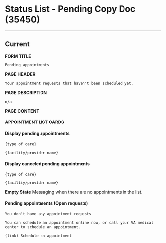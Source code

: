 # Status List - Pending Copy Doc (35450) 

---

## Current

**FORM TITLE**
```
Pending appointments
```
**PAGE HEADER**
```
Your appointment requests that haven't been scheduled yet. 
```
**PAGE DESCRIPTION**
```
n/a
```

**PAGE CONTENT**

#### APPOINTMENT LIST CARDS 
#### Display pending appointments 

```
{type of care}

{facility/provider name}
```

#### Display canceled pending appointments 

```
{type of care}

{facility/provider name}
```

**Empty State**
Messaging when there are no appointments in the list.

#### Pending appointments (Open requests)
```
You don't have any appointment requests

You can schedule an appointment online now, or call your VA medical center to schedule an appointment.

(link) Schedule an appointment

```


